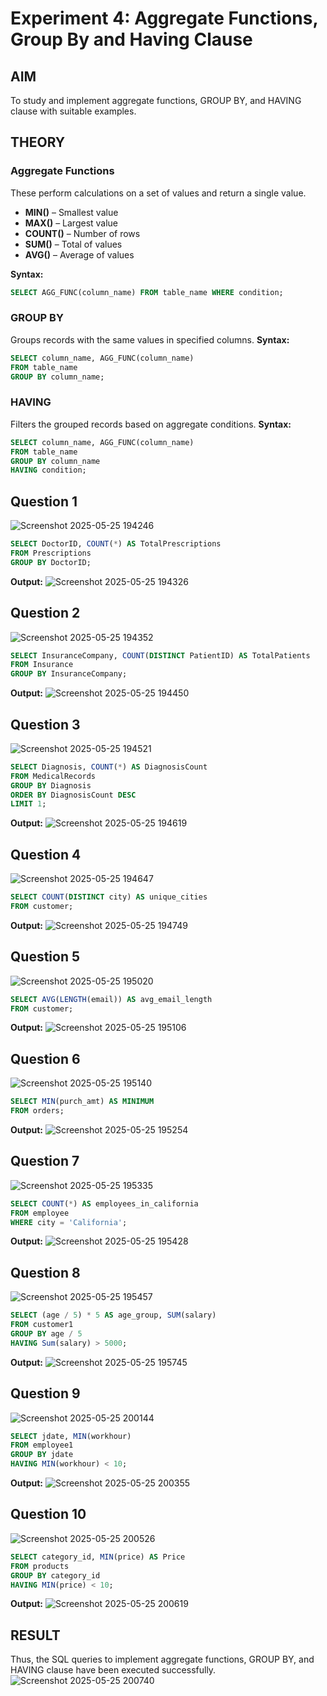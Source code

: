 # Experiment 4: Aggregate Functions, Group By and Having Clause

## AIM
To study and implement aggregate functions, GROUP BY, and HAVING clause with suitable examples.

## THEORY

### Aggregate Functions
These perform calculations on a set of values and return a single value.

- **MIN()** – Smallest value  
- **MAX()** – Largest value  
- **COUNT()** – Number of rows  
- **SUM()** – Total of values  
- **AVG()** – Average of values

**Syntax:**
```sql
SELECT AGG_FUNC(column_name) FROM table_name WHERE condition;
```
### GROUP BY
Groups records with the same values in specified columns.
**Syntax:**
```sql
SELECT column_name, AGG_FUNC(column_name)
FROM table_name
GROUP BY column_name;
```
### HAVING
Filters the grouped records based on aggregate conditions.
**Syntax:**
```sql
SELECT column_name, AGG_FUNC(column_name)
FROM table_name
GROUP BY column_name
HAVING condition;
```

**Question 1**
--
![Screenshot 2025-05-25 194246](https://github.com/user-attachments/assets/fa09e1ab-2fb5-4a30-8975-b43f8a42ad2e)

```sql
SELECT DoctorID, COUNT(*) AS TotalPrescriptions
FROM Prescriptions
GROUP BY DoctorID;
```

**Output:**
![Screenshot 2025-05-25 194326](https://github.com/user-attachments/assets/8865c40f-d31b-422b-b636-87bed6b6afe4)

**Question 2**
---
![Screenshot 2025-05-25 194352](https://github.com/user-attachments/assets/98aed71b-abd8-47fa-b11f-c4ae6345c974)


```sql
SELECT InsuranceCompany, COUNT(DISTINCT PatientID) AS TotalPatients
FROM Insurance
GROUP BY InsuranceCompany;
```

**Output:**
![Screenshot 2025-05-25 194450](https://github.com/user-attachments/assets/ee75b3cd-69c2-4972-966b-c437ff16f470)

**Question 3**
---
![Screenshot 2025-05-25 194521](https://github.com/user-attachments/assets/aa7d758b-2414-4ab7-944e-4bd87919e16c)

```sql
SELECT Diagnosis, COUNT(*) AS DiagnosisCount
FROM MedicalRecords
GROUP BY Diagnosis
ORDER BY DiagnosisCount DESC
LIMIT 1;
```

**Output:**
![Screenshot 2025-05-25 194619](https://github.com/user-attachments/assets/ae6d67c4-a931-4d00-b459-3b87519f8c89)

**Question 4**
---
![Screenshot 2025-05-25 194647](https://github.com/user-attachments/assets/2a787f88-3796-468e-bce8-f6cd3231ff6d)

```sql
SELECT COUNT(DISTINCT city) AS unique_cities
FROM customer;
```

**Output:**
![Screenshot 2025-05-25 194749](https://github.com/user-attachments/assets/7eec116e-0e0a-49bc-8a22-b5fcf4ba2e64)

**Question 5**
---
![Screenshot 2025-05-25 195020](https://github.com/user-attachments/assets/99d299bc-9e3a-490c-b7c1-d50dfcd9b2d7)

```sql
SELECT AVG(LENGTH(email)) AS avg_email_length
FROM customer;
```

**Output:**
![Screenshot 2025-05-25 195106](https://github.com/user-attachments/assets/24a78042-7ef5-44e5-bdb0-7ff744ced819)

**Question 6**
---
![Screenshot 2025-05-25 195140](https://github.com/user-attachments/assets/219c3ee6-4b31-4726-8f3c-258b17c7c14b)

```sql
SELECT MIN(purch_amt) AS MINIMUM
FROM orders;
```

**Output:**
![Screenshot 2025-05-25 195254](https://github.com/user-attachments/assets/61ce07b4-34d0-4ed1-870d-cbf12f3cff61)

**Question 7**
---
![Screenshot 2025-05-25 195335](https://github.com/user-attachments/assets/80fc97bb-b9ce-4574-9064-ad1269a02b95)

```sql
SELECT COUNT(*) AS employees_in_california
FROM employee
WHERE city = 'California';
```

**Output:**
![Screenshot 2025-05-25 195428](https://github.com/user-attachments/assets/8db7f80f-5f77-4f1a-a391-79d959949dc6)

**Question 8**
---
![Screenshot 2025-05-25 195457](https://github.com/user-attachments/assets/a1610adb-3330-4aa2-92cc-ed7372df2d8c)

```sql
SELECT (age / 5) * 5 AS age_group, SUM(salary)
FROM customer1
GROUP BY age / 5
HAVING Sum(salary) > 5000;
```

**Output:**
![Screenshot 2025-05-25 195745](https://github.com/user-attachments/assets/47961615-408d-4953-905d-2031f7df7e6e)


**Question 9**
---
![Screenshot 2025-05-25 200144](https://github.com/user-attachments/assets/d734980b-a4ec-4386-8aaa-fd0d3d6a030f)

```sql
SELECT jdate, MIN(workhour) 
FROM employee1
GROUP BY jdate
HAVING MIN(workhour) < 10;
```

**Output:**
![Screenshot 2025-05-25 200355](https://github.com/user-attachments/assets/0640309e-9290-4692-89d2-5f3d2cfcab5a)

**Question 10**
---
![Screenshot 2025-05-25 200526](https://github.com/user-attachments/assets/b70a5314-1325-4ae9-9328-6cfd8ed58ef6)

```sql
SELECT category_id, MIN(price) AS Price
FROM products
GROUP BY category_id
HAVING MIN(price) < 10;
```

**Output:**
![Screenshot 2025-05-25 200619](https://github.com/user-attachments/assets/fd4a4796-870a-48bf-9e2c-99982ae688bf)

## RESULT
Thus, the SQL queries to implement aggregate functions, GROUP BY, and HAVING clause have been executed successfully.
![Screenshot 2025-05-25 200740](https://github.com/user-attachments/assets/55b91b2f-55ef-47cd-ac92-edde78d6247c)


